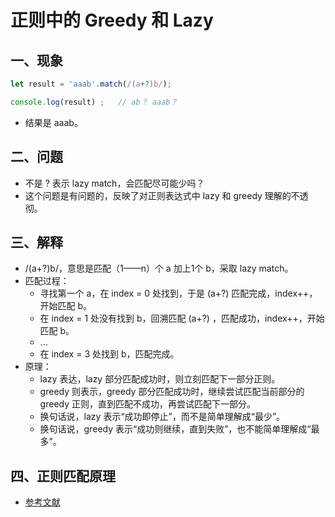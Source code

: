 # 正则中的 Greedy 和 Lazy
## 一、现象
```javascript
let result = 'aaab'.match(/(a+?)b/);

console.log(result)	;	// ab？ aaab？
```
- 结果是 aaab。


## 二、问题
- 不是 ? 表示 lazy match，会匹配尽可能少吗？
- 这个问题是有问题的，反映了对正则表达式中 lazy 和 greedy 理解的不透彻。

## 三、解释
- /(a+?)b/，意思是匹配（1——n）个 a 加上1个 b，采取 lazy match。
- 匹配过程：
	- 寻找第一个 a，在 index = 0 处找到，于是 (a+?) 匹配完成，index++，开始匹配 b。
	- 在 index = 1 处没有找到 b，回溯匹配 (a+?) ，匹配成功，index++，开始匹配 b。
	- ...
	- 在 index = 3 处找到 b，匹配完成。
- 原理：
	- lazy 表达，lazy 部分匹配成功时，则立刻匹配下一部分正则。
	- greedy 则表示，greedy 部分匹配成功时，继续尝试匹配当前部分的 greedy 正则，直到匹配不成功，再尝试匹配下一部分。
	- 换句话说，lazy 表示“成功即停止”，而不是简单理解成“最少”。
	- 换句话说，greedy 表示“成功则继续，直到失败”，也不能简单理解成“最多”。

## 四、正则匹配原理
- [参考文献](http://blog.csdn.net/lxcnn/article/details/4756030)
